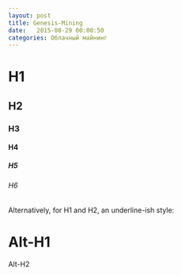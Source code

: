 ```yaml
---
layout: post
title: Genesis-Mining
date:   2015-08-29 00:00:50
categories: Облачный майнинг
---
```


# H1 
<!--more-->
## H2
### H3
#### H4
##### H5
###### H6

Alternatively, for H1 and H2, an underline-ish style:

Alt-H1
======

Alt-H2
